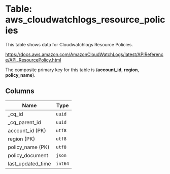 # Table: aws_cloudwatchlogs_resource_policies

This table shows data for Cloudwatchlogs Resource Policies.

https://docs.aws.amazon.com/AmazonCloudWatchLogs/latest/APIReference/API_ResourcePolicy.html

The composite primary key for this table is (**account_id**, **region**, **policy_name**).

## Columns

| Name          | Type          |
| ------------- | ------------- |
|_cq_id|`uuid`|
|_cq_parent_id|`uuid`|
|account_id (PK)|`utf8`|
|region (PK)|`utf8`|
|policy_name (PK)|`utf8`|
|policy_document|`json`|
|last_updated_time|`int64`|